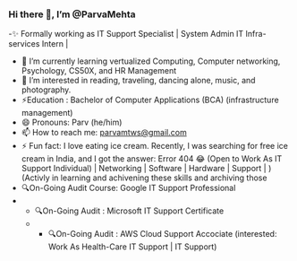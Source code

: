 ### Hi there 👋, I’m @ParvaMehta 

-✨ Formally working as IT Support Specialist | System Admin IT Infra-services Intern |
- 🌱 I’m currently learning vertualized Computing, Computer networking, Psychology, CS50X, and HR Management
- 👀 I’m interested in reading, traveling, dancing alone, music, and photography.
- ⚡Education :  Bachelor of Computer Applications (BCA)  (infrastructure management)
- 😄 Pronouns: Parv (he/him)
- 📫 How to reach me: parvamtws@gmail.com
- ⚡ Fun fact: I love eating ice cream. Recently, I was searching for free ice cream in India, and I got the answer: Error 404 😂
 (Open to Work As IT Support Individual) | Networking | Software | Hardware | Support |  )
(Activly in learning and achivening these skills and archiving those 
- 🔍On-Going Audit Course: Google IT Support Professional 
- - 🔍On-Going Audit : Microsoft IT Support Certificate
  - - 🔍On-Going Audit : AWS Cloud Support Accociate
      (interested: Work As Health-Care IT Support |  IT Support)
      
    
<!--
**ParvaMehta/ParvaMehta** is a ✨ special ✨ repository because its `README.md` (this file) appears on your GitHub profile.
-->
